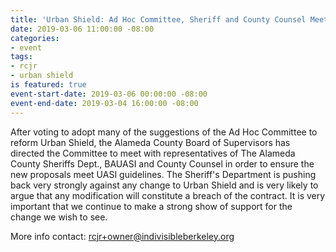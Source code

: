 ```yaml
---
title: 'Urban Shield: Ad Hoc Committee, Sheriff and County Counsel Meeting'
date: 2019-03-06 11:00:00 -08:00
categories:
- event
tags:
- rcjr
- urban shield
is featured: true
event-start-date: 2019-03-06 00:00:00 -08:00
event-end-date: 2019-03-04 16:00:00 -08:00
---
```


After voting to adopt many of the suggestions of the Ad Hoc Committee to reform Urban Shield, the Alameda County Board of Supervisors has directed the Committee to meet with representatives of The Alameda County Sheriffs Dept., BAUASI and County Counsel in order to ensure the new proposals meet UASI guidelines.
The Sheriff's Department is pushing back very strongly against any change to Urban Shield and is very likely to argue that any modification will constitute a breach of the contract. It is very important that we continue to make a strong show of support for the change we wish to see.

More info contact: rcjr+owner@indivisibleberkeley.org